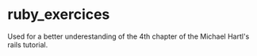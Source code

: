 # ruby_exercices
Used for a better underestanding of the 4th chapter of the Michael Hartl's rails tutorial.
